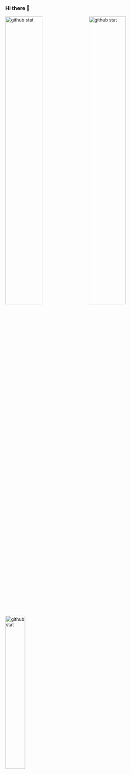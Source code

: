 ### Hi there 👋

<!--
**da20shadow/da20shadow** is a ✨ _special_ ✨ repository because its `README.md` (this file) appears on your GitHub profile.

Here are some ideas to get you started:

- 🔭 I’m currently working on ...
- 🌱 I’m currently learning ...
- 👯 I’m looking to collaborate on ...
- 🤔 I’m looking for help with ...
- 💬 Ask me about ...
- 📫 How to reach me: ...
- 😄 Pronouns: ...
- ⚡ Fun fact: ...
-->

<img src='https://github-readme-streak-stats.herokuapp.com/?user=da20shadow' alt='github stat' width='48%' />
<img src='https://github-readme-stats.vercel.app/api?username=da20shadow&show_icons=true&theme=dracula' alt='github stat' width='48%' align='right'/>

<img src='https://github-readme-stats.vercel.app/api/top-langs/?username=da20shadow' alt='github stat' width='35%' align='left'/>

